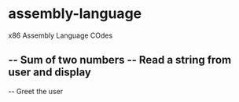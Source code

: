 # assembly-language
 x86 Assembly Language COdes
 
-- Sum of two numbers
-- Read a string from user and display
-- 
-- Greet the user
